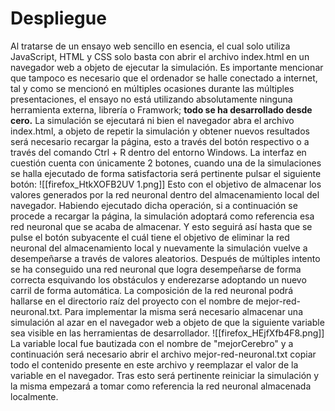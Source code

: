 # Despliegue
Al tratarse de un ensayo web sencillo en esencia, el cual solo utiliza JavaScript, HTML y CSS solo basta con abrir el archivo index.html en un navegador web a objeto de ejecutar la simulación. Es importante mencionar que tampoco es necesario que el ordenador se halle conectado a internet, tal y como se mencionó en múltiples ocasiones durante las múltiples presentaciones, el ensayo no está utilizando absolutamente ninguna herramienta externa, librería o Framwork; **todo se ha desarrollado desde cero.**
La simulación se ejecutará ni bien el navegador abra el archivo index.html, a objeto de repetir la simulación y obtener nuevos resultados será necesario recargar la página, esto a través del botón respectivo o a través del comando Ctrl + R dentro del entorno Windows. La interfaz en cuestión cuenta con únicamente 2 botones, cuando una de la simulaciones se halla ejecutado de forma satisfactoria será pertinente pulsar el siguiente botón: 
![[firefox_HtkXOFB2UV 1.png]]
Esto con el objetivo de almacenar los valores generados por la red neuronal dentro del almacenamiento local del navegador. Habiendo ejecutado dicha operación, si a continuación se procede a recargar la página, la simulación adoptará como referencia esa red neuronal que se acaba de almacenar. Y esto seguirá así hasta que se pulse el botón subyacente el cuál tiene el objetivo de eliminar la red neuronal del almacenamiento local y nuevamente la simulación vuelve a desempeñarse a través de valores aleatorios. 
Después de múltiples intento se ha conseguido una red neuronal que logra desempeñarse de forma correcta esquivando los obstáculos y enderezarse adoptando un nuevo carril de forma automática. La composición de la red neuronal podrá hallarse en el directorio raíz del proyecto con el nombre de mejor-red-neuronal.txt. 
Para implementar la misma será necesario almacenar una simulación al azar en el navegador web a objeto de que la siguiente variable sea visible en las herramientas de desarrollador. 
![[firefox_HEjfXfb4F8.png]]
La variable local fue bautizada con el nombre de "mejorCerebro" y a continuación será necesario abrir el archivo mejor-red-neuronal.txt copiar todo el contenido presente en este archivo y reemplazar el valor de la variable en el navegador. Tras esto será pertinente reiniciar la simulación y la misma empezará a tomar como referencia la red neuronal almacenada localmente. 